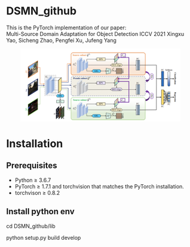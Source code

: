 # DSMN_github
This is the PyTorch implementation of our paper: <br>
Multi-Source Domain Adaptation for Object Detection ICCV 2021
Xingxu Yao, Sicheng Zhao, Pengfei Xu, Jufeng Yang

<p align="center">
<img src="model.png" width="85%">
</p>


# Installation

## Prerequisites

- Python ≥ 3.6.7
- PyTorch ≥ 1.7.1 and torchvision that matches the PyTorch installation.
- torchvison ≥  0.8.2

## Install python env
cd DSMN_github/lib

python setup.py build develop

